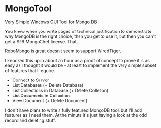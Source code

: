 # MongoTool
Very Simple Windows GUI Tool for Mongo DB

You know when you write pages of technical justification to demonstrate why MongoDB is the right choice, then you get to use it, but then you can't get a $99 MongoChef license.  That.

RoboMongo is great doesn't seem to support WiredTiger.

I knocked this up in about an hour as a proof of concept to prove it is as easy as I thought it would be - at least to implement the very simple subset of features that I require.

- Connect to Server
- List Databases (+ Delete Database)
- List Collections in Database (+ Delete Colletion)
- List Documents in Collection
- View Document (+ Delete Document)

I don't have plans to write a fully featured MongoDB tool, but I'll add features as I need them.  At the minute it's just having a look at the odd record and deleting stuff.
